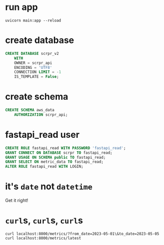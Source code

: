 # run app
`uvicorn main:app --reload`

# create database
```sql
CREATE DATABASE scrpr_v2
    WITH
    OWNER = scrpr_api
    ENCODING = 'UTF8'
    CONNECTION LIMIT = -1
    IS_TEMPLATE = False;
```
# create schema

```sql
CREATE SCHEMA aws_data
    AUTHORIZATION scrpr_api;
```

# fastapi_read user
```sql
CREATE ROLE fastapi_read WITH PASSWORD 'fastapi_read';
GRANT CONNECT ON DATABASE scrpr TO fastapi_read;
GRANT USAGE ON SCHEMA public TO fastapi_read;
GRANT SELECT ON metric_data TO fastapi_read;
ALTER ROLE fastapi_read WITH LOGIN;
```

# it's `date` not `datetime`
Get it right!

# `curl`s, `curl`s, `curl`s

```
curl localhost:8000/metrics/?from_date=2023-05-01\&to_date=2023-05-05
curl localhost:8000/metrics/latest
```
